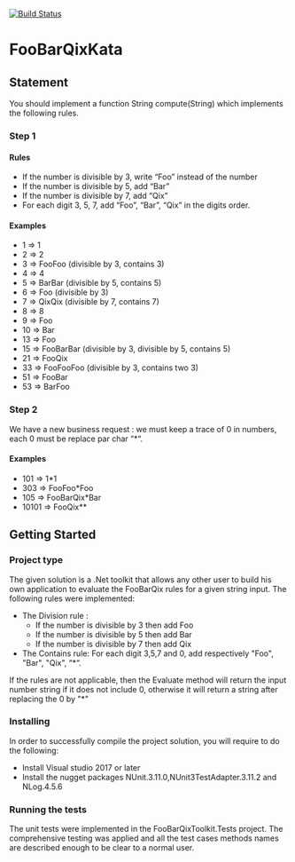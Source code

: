 [![Build Status](https://travis-ci.org/ImeneKHEpABD/FooBarQixKata.svg?branch=master)](https://travis-ci.org/ImeneKHEpABD/FooBarQixKata)
# FooBarQixKata
## Statement
You should implement a function String compute(String) which implements the following rules.

### Step 1
#### Rules
* If the number is divisible by 3, write “Foo” instead of the number
* If the number is divisible by 5, add “Bar”
* If the number is divisible by 7, add “Qix”
* For each digit 3, 5, 7, add “Foo”, “Bar”, “Qix” in the digits order.
#### Examples
* 1  => 1
* 2  => 2
* 3  => FooFoo (divisible by 3, contains 3)
* 4  => 4
* 5  => BarBar (divisible by 5, contains 5)
* 6  => Foo (divisible by 3)
* 7  => QixQix (divisible by 7, contains 7)
* 8  => 8
* 9  => Foo
* 10 => Bar
* 13 => Foo
* 15 => FooBarBar (divisible by 3, divisible by 5, contains 5)
* 21 => FooQix
* 33 => FooFooFoo (divisible by 3, contains two 3)
* 51 => FooBar
* 53 => BarFoo
### Step 2
We have a new business request : we must keep a trace of 0 in numbers, each 0 must be replace par char “*“.

#### Examples
* 101   => 1*1
* 303   => FooFoo*Foo
* 105   => FooBarQix*Bar
* 10101 => FooQix**

## Getting Started
### Project type
The given solution is a .Net toolkit that allows any other user to build his own application to evaluate the FooBarQix rules for a given string input.
The following rules were implemented:
* The Division rule : 
   - If the number is divisible by 3 then add Foo
   - If the number is divisible by 5 then add Bar
   - If the number is divisible by 7 then add Qix
* The Contains rule:
For each digit 3,5,7 and 0, add respectively "Foo", "Bar", "Qix", “*“.

If the rules are not applicable, then the Evaluate method will return the input number string if it does not include 0, otherwise it will return a string after replacing the 0 by "*"

### Installing
In order to successfully compile the project solution, you will require to do the following:
   - Install Visual studio 2017 or later 
   - Install the nugget packages NUnit.3.11.0,NUnit3TestAdapter.3.11.2 and NLog.4.5.6

### Running the tests
The unit tests were implemented in the FooBarQixToolkit.Tests project. The comprehensive testing was applied and all the test cases methods names are described enough to be clear to a normal user.
